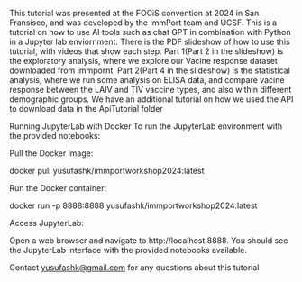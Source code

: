 This tutorial was presented at the FOCiS convention at 2024 in San Fransisco, and was developed by the ImmPort team and UCSF.
This is a tutorial on how to use AI tools such as chat GPT in combination with Python in a Jupyter lab enviornment.
There is the PDF slideshow of how to use this tutorial, with videos that show each step.
Part 1(Part 2 in the slideshow) is the exploratory analysis, where we explore our Vacine response dataset downloaded from immpornt.
Part 2(Part 4 in the slideshow) is the statistical analysis, where we run some analysis on ELISA data, and compare vacine response between the LAIV and TIV vaccine types, 
and also within different demographic groups.
We have an additional tutorial on how we used the API to download data in the ApiTutorial folder

Running JupyterLab with Docker
To run the JupyterLab environment with the provided notebooks:

Pull the Docker image:

docker pull yusufashk/immportworkshop2024:latest

Run the Docker container:

docker run -p 8888:8888 yusufashk/immportworkshop2024:latest

Access JupyterLab:

Open a web browser and navigate to http://localhost:8888. You should see the JupyterLab interface with the provided notebooks available.

Contact yusufashk@gmail.com for any questions about this tutorial
